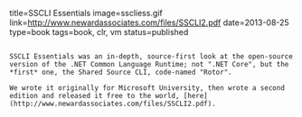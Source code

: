 title=SSCLI Essentials
image=sscliess.gif
link=http://www.newardassociates.com/files/SSCLI2.pdf
date=2013-08-25
type=book
tags=book, clr, vm
status=published
~~~~~~

SSCLI Essentials was an in-depth, source-first look at the open-source version of the .NET Common Language Runtime; not ".NET Core", but the *first* one, the Shared Source CLI, code-named "Rotor".

We wrote it originally for Microsoft University, then wrote a second edition and released it free to the world, [here](http://www.newardassociates.com/files/SSCLI2.pdf).
